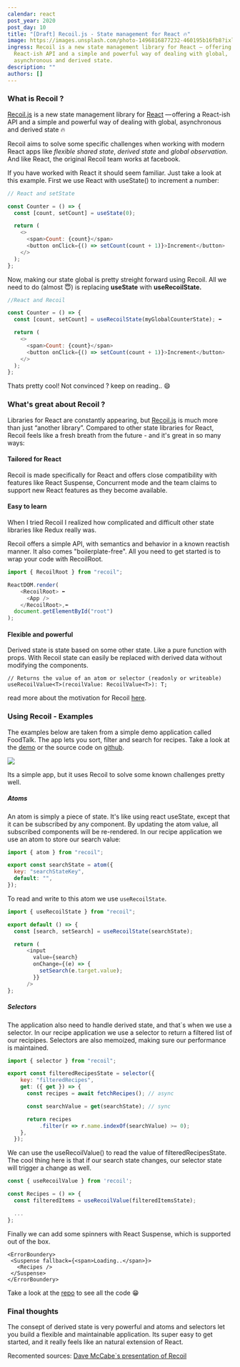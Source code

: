 ```yaml
---
calendar: react
post_year: 2020
post_day: 10
title: "[Draft] Recoil.js - State management for React 🔥"
image: https://images.unsplash.com/photo-1496816877232-460195b16fb8?ixlib=rb-1.2.1&ixid=MXwxMjA3fDB8MHxwaG90by1wYWdlfHx8fGVufDB8fHw%3D&auto=format&fit=crop&w=1554&q=80
ingress: Recoil is a new state management library for React — offering a
  React-ish API and a simple and powerful way of dealing with global,
  asynchronous and derived state.
description: ""
authors: []
---
```

### What is Recoil ?

[Recoil.js](https://recoiljs.org/) is a new state management library for [React](https://www.google.com/search?q=reactjs&rlz=1C5CHFA_enNO890NO890&oq=reactjs&aqs=chrome..69i57j0l4j69i60l3.1252j0j7&sourceid=chrome&ie=UTF-8) — offering a React-ish API and a simple and powerful way of dealing with global, asynchronous and derived state 🔥

Recoil aims to solve some specific challenges when working with modern React apps like *flexible shared state*, *derived state* and *global observation*. And like React, the original Recoil team works at facebook. 

If you have worked with React it should seem familiar. Just take a look at this example. First we use React with useState() to increment a number:

```js
// React and setState

const Counter = () => {
  const [count, setCount] = useState(0);

  return (
    <>
      <span>Count: {count}</span>
      <button onClick={() => setCount(count + 1)}>Increment</button>
    </>
  );
};
```

Now, making our state global is pretty streight forward using Recoil. All we need to do (almost 😇) is replacing **useState** with **useRecoilState.**

```js
//React and Recoil

const Counter = () => {
  const [count, setCount] = useRecoilState(myGlobalCounterState); ⬅

  return (
    <>
      <span>Count: {count}</span>
      <button onClick={() => setCount(count + 1)}>Increment</button>
    </>
  );
};
```

Thats pretty cool! Not convinced ? keep on reading.. 😄

### What's great about Recoil ?

Libraries for React are constantly appearing, but [Recoil.js](https://recoiljs.org) is much more than just “another library”. Compared to other state libraries for React, Recoil feels like a fresh breath from the future - and it's great in so many ways:

#### Tailored for React

Recoil is made specifically for React and offers close compatibility with features like React Suspense, Concurrent mode and the team claims to support new React features as they become available.

#### Easy to learn

When I tried Recoil I realized how complicated and difficult other state libraries like Redux really was.

Recoil offers a simple API, with semantics and behavior in a known reactish manner. It also comes "boilerplate-free". All you need to get started is to wrap your code with RecoilRoot.

```js
import { RecoilRoot } from "recoil";

ReactDOM.render(
    <RecoilRoot> ⬅️
      <App />
    </RecoilRoot>,⬅️
  document.getElementById("root")
);
```

#### Flexible and powerful

Derived state is state based on some other state. Like a pure function with props. With Recoil state can easily be replaced with derived data without modifying the components. 

```
// Returns the value of an atom or selector (readonly or writeable)
useRecoilValue<T>(recoilValue: RecoilValue<T>): T;
```

read more about the motivation for Recoil [here](https://recoiljs.org/docs/introduction/motivation).


### Using Recoil - Examples

The examples below are taken from a simple demo application called FoodTalk. The app lets you sort, filter and search for recipes. Take a look at the [demo](https://emilmork.github.io/recoil-foodtalk-demo/) or the source code on [github](https://github.com/emilmork/recoil-foodtalk-demo).

![](/assets/screen-shot-2020-12-08-at-8.40.35-pm.png)

Its a simple app, but it uses Recoil to solve some known challenges pretty well.


##### Atoms

An atom is simply a piece of state. It's like using react useState, except that it can be subscribed by any component. By updating the atom value, all subscribed components will be re-rendered. In our recipe application we use an atom to store our search value:

```js
import { atom } from "recoil";

export const searchState = atom({
  key: "searchStateKey",
  default: "",
});
```

To read and write to this atom we use `useRecoilState`.

```js
import { useRecoilState } from "recoil";

export default () => {
  const [search, setSearch] = useRecoilState(searchState);

  return (
      <input
        value={search}
        onChange={(e) => {
          setSearch(e.target.value);
        }}
      />
};
```

##### Selectors

The application also need to handle derived state, and that`s when we use a selector. In our recipe application we use a selector to return a filtered list of our recipipes. Selectors are also memoized, making sure our performance is maintained.

```js
import { selector } from "recoil";

export const filteredRecipesState = selector({
    key: "filteredRecipes",
    get: ({ get }) => {
      const recipes = await fetchRecipes(); // async

      const searchValue = get(searchState); // sync

      return recipes
          .filter(r => r.name.indexOf(searchValue) >= 0);
    },
  });
```

We can use the useRecoilValue() to read the value of filteredRecipesState.
The cool thing here is that if our search state changes, our selector state will trigger a change as well.

```js
const { useRecoilValue } from 'recoil';

const Recipes = () => {
  const filteredItems = useRecoilValue(filteredItemsState);

  ...
};
```

Finally we can add some spinners with React Suspense, which is supported out of the box.

```
<ErrorBoundery>
 <Suspense fallback={<span>Loading..</span>}>
   <Recipes />
 </Suspense>
</ErrorBoundery>
```

Take a look at the [repo](https://github.com/emilmork/recoil-foodtalk-demo) to see all the code 😁


### Final thoughts

The consept of derived state is very powerful and atoms and selectors let you build a flexible and maintainable application. Its super easy to get started, and it really feels like an natural extension of React. 


Recomented sources:
[Dave McCabe`s presentation of Recoil](https://youtu.be/_ISAA_Jt9kI)





